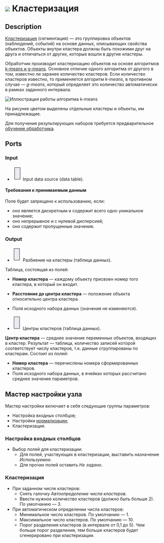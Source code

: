 # ![ ](../../images/icons/components/clusterization_default.svg) Кластеризация

## Description

[Кластеризация](https://wiki.loginom.ru/articles/clustering.html) (сегментация) — это группировка объектов (наблюдений, событий) на основе данных, описывающих свойства объектов. Объекты внутри кластера должны быть похожими друг на друга и отличаться от других, которые вошли в другие кластеры.

Обработчик производит кластеризацию объектов на основе алгоритмов [k-means и g-means](https://wiki.loginom.ru/articles/k-means.html). Основное отличие одного алгоритма от другого в том, известно ли заранее количество кластеров. Если количество кластеров известно, то применяется алгоритм *k-means*, в противном случае — *g-means*, который определяет это количество автоматически в рамках заданного интервала.

![Иллюстрация работы алгоритма k-means](./clustering.svg)

На рисунке цветом выделены отдельные кластеры и объекты, им принадлежащие.

Для получения результирующих наборов требуется предварительное [обучение обработчика](../../scenario/training-processors.md).

## Ports

### Input

* ![ ](../../images/icons/app/node/ports/inputs/table_inactive.svg) Input data source (data table).

#### Требования к принимаемым данным

Поле будет запрещено к использованию, если:

* оно является дискретным и содержит всего одно уникальное значение;
* оно непрерывное и с нулевой дисперсией;
* оно содержит пропущенные значения.

### Output

* ![ ](../../images/icons/app/node/ports/outputs/table_inactive.svg) Разбиение на кластеры (таблица данных).

Таблица, состоящая из полей:

* **Номер кластера** — каждому объекту присвоен номер того кластера, в который он входит.
* **Расстояние до центра кластера** — положение объекта относительно центра кластера.
* Поля исходного набора данных (значения не изменяются).

* ![ ](../../images/icons/app/node/ports/outputs/table_inactive.svg) Центры кластеров (таблица данных).

**Центр кластера** — среднее значение переменных объектов, входящих в кластер. Результат — таблица, количество записей которой соответствует числу кластеров, т.е. данные сгруппированы по кластерам. Состоит из полей:

* **Номер кластера** — перечислены номера сформированных кластеров.
* Поля исходного набора данных, в ячейках которых рассчитано среднее значение параметров.

## Мастер настройки узла

Мастер настройки включает в себя следующие группы параметров:

* Настройка входных столбцов;
* Настройки [нормализации](../normalization/README.md);
* Кластеризация.

### Настройка входных столбцов

* Выбор полей для кластеризации:
   * Для полей, участвующих в кластеризации, выставить назначение *Используемое*.
   * Для прочих полей оставить *Не задано*.

### Кластеризация

* При заданном числе кластеров:
   * Снять галочку *Автоопределение числа кластеров*.
   * Ввести нужное количество кластеров (должно быть больше 2). По умолчанию — 3.
* При автоматическом определении числа кластеров:
   * Минимальное число кластеров. По умолчанию — 1.
   * Максимальное число кластеров. По умолчанию — 10.
   * Порог разделения кластеров (в интервале от 0,1 до 5). Чем больше порог разделения, тем больше кластеров будет сгенерировано при кластеризации.
